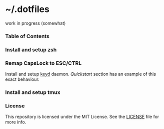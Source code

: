 # ~/.dotfiles

work in progress (somewhat)

### Table of Contents

### Install and setup zsh

### Remap CapsLock to ESC/CTRL

Install and setup [keyd](https://github.com/rvaiya/keyd) daemon. *Quickstart* section has an example of this exact behaviour.

### Install and setup tmux

### License

This repository is licensed under the MIT License. See the [LICENSE](https://github.com/wedkarz02/.dotfiles/blob/main/LICENSE) file for more info.


